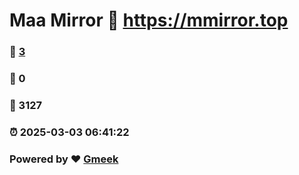 # Maa Mirror :link: https://mmirror.top 
### :page_facing_up: [3](https://mmirror.top/tag.html) 
### :speech_balloon: 0 
### :hibiscus: 3127 
### :alarm_clock: 2025-03-03 06:41:22 
### Powered by :heart: [Gmeek](https://github.com/Meekdai/Gmeek)
